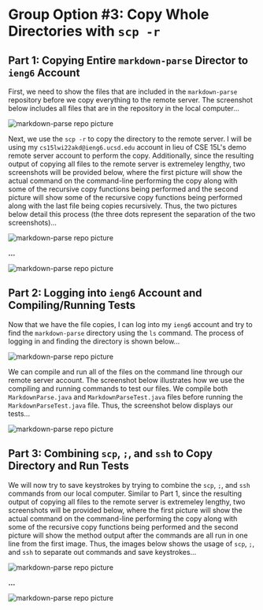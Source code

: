 # Group Option #3: Copy Whole Directories with `scp -r`

## Part 1: Copying Entire `markdown-parse` Director to `ieng6` Account

First, we need to show the files that are included in the `markdown-parse` repository before we copy everything to the remote server. The screenshot below includes all files that are in the repository in the local computer...

![markdown-parse repo picture](https://user-images.githubusercontent.com/81746604/153533655-b7c6fb2f-4fb2-4fbf-a14c-214c7cdf77b5.png)

Next, we use the `scp -r` to copy the directory to the remote server. I will be using my `cs15lwi22akd@ieng6.ucsd.edu` account in lieu of CSE 15L's demo remote server account to perform the copy. Additionally, since the resulting output of copying all files to the remote server is extremeley lengthy, two screenshots will be provided below, where the first picture will show the actual command on the command-line performing the copy along with some of the recursive copy functions being performed and the second picture will show some of the recursive copy functions being performed along with the last file being copies recursively. Thus, the two pictures below detail this process (the three dots represent the separation of the two screenshots)...

![markdown-parse repo picture](https://user-images.githubusercontent.com/81746604/153535172-224aa56b-07f5-4ecb-9ede-66fa0c02caa5.png)

**...**

![markdown-parse repo picture](https://user-images.githubusercontent.com/81746604/153535235-401d2d74-d57a-4dad-9592-72f3ec6c345c.png)


## Part 2: Logging into `ieng6` Account and Compiling/Running Tests

Now that we have the file copies, I can log into my `ieng6` account and try to find the `markdown-parse` directory using the `ls` command. The process of logging in and finding the directory is shown below...

![markdown-parse repo picture](https://user-images.githubusercontent.com/81746604/153535854-91e1d556-945f-4f33-ae68-d1f076a107f8.png)

We can compile and run all of the files on the command line through our remote server account. The screenshot below illustrates how we use the compiling and running commands to test our files. We compile both `MarkdownParse.java` and `MarkdownParseTest.java` files before running the `MarkdownParseTest.java` file. Thus, the screenshot below displays our tests...

![markdown-parse repo picture](https://user-images.githubusercontent.com/81746604/153539047-0f859ef2-4205-45c1-b71e-a4844bfe7257.png)


## Part 3: Combining `scp`, `;`, and `ssh` to Copy Directory and Run Tests

We will now try to save keystrokes by trying to combine the `scp`, `;`, and `ssh` commands from our local computer. Similar to Part 1, since the resulting output of copying all files to the remote server is extremeley lengthy, two screenshots will be provided below, where the first picture will show the actual command on the command-line performing the copy along with some of the recursive copy functions being performed and the second picture will show the method output after the commands are all run in one line from the first image. Thus, the images below shows the usage of `scp`, `;`, and `ssh` to separate out commands and save keystrokes...

![markdown-parse repo picture](https://user-images.githubusercontent.com/81746604/155769271-b9a3ac2e-db51-46a1-a609-bdcd3c459333.png)

**...**

![markdown-parse repo picture](https://user-images.githubusercontent.com/81746604/155769487-55db94b0-64e9-4bcd-8536-b9054e380d85.png)



